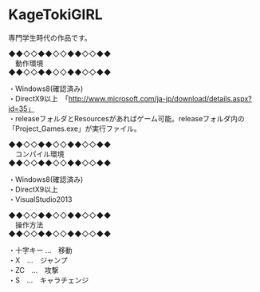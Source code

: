 KageTokiGIRL
============

専門学生時代の作品です。

◆◆◇◇◆◆◇◇◆◆◇◇◆◆  
　動作環境  
◆◆◇◇◆◆◇◇◆◆◇◇◆◆  

・Windows8(確認済み)  
・DirectX9以上　「http://www.microsoft.com/ja-jp/download/details.aspx?id=35」  
・releaseフォルダとResourcesがあればゲーム可能。releaseフォルダ内の「Project_Games.exe」が実行ファイル。  


◆◆◇◇◆◆◇◇◆◆◇◇◆◆  
　コンパイル環境  
◆◆◇◇◆◆◇◇◆◆◇◇◆◆  

・Windows8(確認済み)  
・DirectX9以上  
・VisualStudio2013  


◆◆◇◇◆◆◇◇◆◆◇◇◆◆  
　操作方法  
◆◆◇◇◆◆◇◇◆◆◇◇◆◆  

・十字キー …　移動  
・X　…　ジャンプ  
・ZC　…　攻撃  
・S　…　キャラチェンジ  


